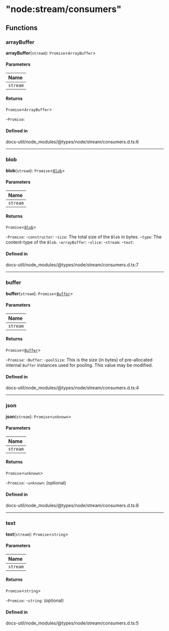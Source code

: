 # "node:stream/consumers"

## Functions

### arrayBuffer

**arrayBuffer**(`stream`): `Promise`<`ArrayBuffer`\>

#### Parameters

| Name |
| :------ |
| `stream` | [`Readable`](../classes/Readable.md) \| [`ReadableStream`](../interfaces/ReadableStream.md) \| [`AsyncIterable`](../interfaces/AsyncIterable.md)<`any`\> |

#### Returns

`Promise`<`ArrayBuffer`\>

-`Promise`: 

#### Defined in

docs-util/node_modules/@types/node/stream/consumers.d.ts:6

___

### blob

**blob**(`stream`): `Promise`<[`Blob`](../classes/Blob.md)\>

#### Parameters

| Name |
| :------ |
| `stream` | [`Readable`](../classes/Readable.md) \| [`ReadableStream`](../interfaces/ReadableStream.md) \| [`AsyncIterable`](../interfaces/AsyncIterable.md)<`any`\> |

#### Returns

`Promise`<[`Blob`](../classes/Blob.md)\>

-`Promise`: 
	-`constructor`: 
	-`size`: The total size of the `Blob` in bytes.
	-`type`: The content-type of the `Blob`.
	-`arrayBuffer`: 
	-`slice`: 
	-`stream`: 
	-`text`: 

#### Defined in

docs-util/node_modules/@types/node/stream/consumers.d.ts:7

___

### buffer

**buffer**(`stream`): `Promise`<[`Buffer`](../index.md#buffer)\>

#### Parameters

| Name |
| :------ |
| `stream` | [`Readable`](../classes/Readable.md) \| [`ReadableStream`](../interfaces/ReadableStream.md) \| [`AsyncIterable`](../interfaces/AsyncIterable.md)<`any`\> |

#### Returns

`Promise`<[`Buffer`](../index.md#buffer)\>

-`Promise`: 
	-`Buffer`: 
		-`poolSize`: This is the size (in bytes) of pre-allocated internal `Buffer` instances used for pooling. This value may be modified.

#### Defined in

docs-util/node_modules/@types/node/stream/consumers.d.ts:4

___

### json

**json**(`stream`): `Promise`<`unknown`\>

#### Parameters

| Name |
| :------ |
| `stream` | [`Readable`](../classes/Readable.md) \| [`ReadableStream`](../interfaces/ReadableStream.md) \| [`AsyncIterable`](../interfaces/AsyncIterable.md)<`any`\> |

#### Returns

`Promise`<`unknown`\>

-`Promise`: 
	-`unknown`: (optional) 

#### Defined in

docs-util/node_modules/@types/node/stream/consumers.d.ts:8

___

### text

**text**(`stream`): `Promise`<`string`\>

#### Parameters

| Name |
| :------ |
| `stream` | [`Readable`](../classes/Readable.md) \| [`ReadableStream`](../interfaces/ReadableStream.md) \| [`AsyncIterable`](../interfaces/AsyncIterable.md)<`any`\> |

#### Returns

`Promise`<`string`\>

-`Promise`: 
	-`string`: (optional) 

#### Defined in

docs-util/node_modules/@types/node/stream/consumers.d.ts:5
